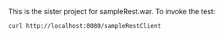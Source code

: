 This is the sister project for sampleRest.war.  To invoke the test:

```
curl http://localhost:8080/sampleRestClient
```
